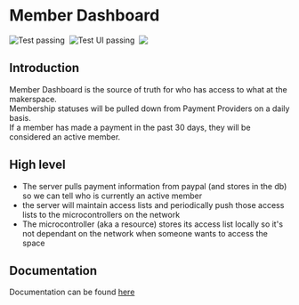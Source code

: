 # Member Dashboard

<div style="display: inline-flex; gap: 8px">
    <img alt="Test passing" src="https://github.com/Hackrva/memberdashboard/workflows/Test/badge.svg" />
    <img alt="Test UI passing" src="https://github.com/Hackrva/memberdashboard/workflows/Test%20UI/badge.svg" />
    <img class="badge" tag="github.com/HackRVA/memberserver" src="https://img.shields.io/badge/go%20report-A+-brightgreen.svg?style=flat">
</div>

## Introduction

Member Dashboard is the source of truth for who has access to what at the makerspace.  
Membership statuses will be pulled down from Payment Providers on a daily basis.  
If a member has made a payment in the past 30 days, they will be considered an active member.

## High level

- The server pulls payment information from paypal (and stores in the db) so we can tell who is currently an active member
- the server will maintain access lists and periodically push those access lists to the microcontrollers on the network
- The microcontroller (aka a resource) stores its access list locally so it's not dependant on the network when someone wants to access the space

## Documentation

Documentation can be found [here](https://hackrva.github.io/memberdashboard/development/setup.html)
